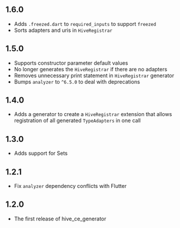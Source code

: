 ## 1.6.0

- Adds `.freezed.dart` to `required_inputs` to support `freezed`
- Sorts adapters and uris in `HiveRegistrar`

## 1.5.0

- Supports constructor parameter default values
- No longer generates the `HiveRegistrar` if there are no adapters
- Removes unnecessary print statement in `HiveRegistrar` generator
- Bumps `analyzer` to `^6.5.0` to deal with deprecations

## 1.4.0

- Adds a generator to create a `HiveRegistrar` extension that allows registration of all generated `TypeAdapters` in one call

## 1.3.0

- Adds support for Sets

## 1.2.1

- Fix `analyzer` dependency conflicts with Flutter

## 1.2.0

- The first release of hive_ce_generator
